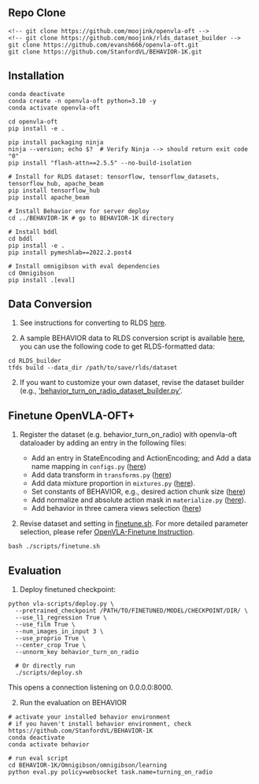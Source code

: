 ## Repo Clone
```
<!-- git clone https://github.com/moojink/openvla-oft -->
<!-- git clone https://github.com/moojink/rlds_dataset_builder -->
git clone https://github.com/evansh666/openvla-oft.git
git clone https://github.com/StanfordVL/BEHAVIOR-1K.git
```

## Installation
```
conda deactivate
conda create -n openvla-oft python=3.10 -y
conda activate openvla-oft

cd openvla-oft
pip install -e .

pip install packaging ninja
ninja --version; echo $?  # Verify Ninja --> should return exit code "0"
pip install "flash-attn==2.5.5" --no-build-isolation

# Install for RLDS dataset: tensorflow, tensorflow_datasets, tensorflow_hub, apache_beam
pip install tensorflow_hub
pip install apache_beam

# Install Behavior env for server deploy 
cd ../BEHAVIOR-1K # go to BEHAVIOR-1K directory

# Install bddl
cd bddl
pip install -e .
pip install pymeshlab==2022.2.post4

# Install omnigibson with eval dependencies
cd Omnigibson
pip install .[eval]
```

## Data Conversion
1. See instructions for converting to RLDS [here](RLDS_builder/README.md). 

2. A sample BEHAVIOR data to RLDS conversion script is available [here](RLDS_builder/behavior_dataset/behavior_turn_on_radio/), you can use the following code to get RLDS-formatted data:

```
cd RLDS_builder
tfds build --data_dir /path/to/save/rlds/dataset
```

2. If you want to customize your own dataset, revise the dataset builder (e.g., ['behavior_turn_on_radio_dataset_builder.py'](RLDS_builder/behavior_dataset/behavior_turn_on_radio/behavior_turn_on_radio_dataset_builder.py). 



## Finetune OpenVLA-OFT+
1. Register the dataset (e.g. behavior_turn_on_radio) with openvla-oft dataloader by adding an entry in the following files:
    - Add an entry in StateEncoding and ActionEncoding; and Add a data name mapping in `configs.py` ([here](prismatic/vla/datasets/rlds/oxe/configs.py#L711))
    - Add data transform in `transforms.py` ([here](prismatic/vla/datasets/rlds/oxe/transforms.py#L937)) 
    - Add data mixture proportion in `mixtures.py` ([here](prismatic/vla/datasets/rlds/oxe/mixtures.py#L231)).
    - Set constants of BEHAVIOR, e.g., desired action chunk size ([here]([`prismatic/vla/constants.py`]))
    - Add normalize and absolute action mask in `materialize.py` ([here](prismatic/vla/datasets/rlds/oxe/materialize.py)).
    - Add behavior in three camera views selection ([here](prismatic/vla/datasets/datasets.py#L116))

3. Revise dataset and setting in [finetune.sh](finetune.sh). For more detailed parameter selection, please refer [OpenVLA-Finetune Instruction](https://github.com/moojink/openvla-oft/blob/main/ALOHA.md).
```
bash ./scripts/finetune.sh
```


## Evaluation
1. Deploy finetuned checkpoint:
```
python vla-scripts/deploy.py \
  --pretrained_checkpoint /PATH/TO/FINETUNED/MODEL/CHECKPOINT/DIR/ \
  --use_l1_regression True \
  --use_film True \
  --num_images_in_input 3 \
  --use_proprio True \
  --center_crop True \
  --unnorm_key behavior_turn_on_radio

  # Or directly run
  ./scripts/deploy.sh
  ```
  This opens a connection listening on 0.0.0.0:8000.


2. Run the evaluation on BEHAVIOR
```
# activate your installed behavior environment
# if you haven't install behavior environment, check https://github.com/StanfordVL/BEHAVIOR-1K
conda deactivate
conda activate behavior 

# run eval script
cd BEHAVIOR-1K/Omnigibson/omnigibson/learning
python eval.py policy=websocket task.name=turning_on_radio
```
